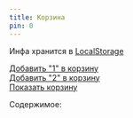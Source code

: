 ```yaml
---
title: Корзина
pin: 0
---
```


Инфа хранится в [LocalStorage](https://learn.javascript.ru/localstorage)

<a href="#" onclick="addToCart('1');">Добавить "1" в корзину</a>  
<a href="#" onclick="addToCart('2');">Добавить "2" в корзину</a>  
<a href="#" onclick="renderCart();">Показать корзину</a>  

Содержимое:
<div id="cart" style="display: none;">
Корзина пуста!
</div>

<br><br><br>

<script>
function renderCart() {
  let cart = document.getElementById('cart');
  cart.style.display='block';
  cart.innerHTML = localStorage.getItem('key1');
  return(false);
}

function addToCart(param) {
  localStorage.setItem('key1', param);
  renderCart();
  return(false);
}
</script>
